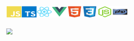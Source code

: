 
<div style="display: flex"><br>
  
  <img align="center" alt="clau-js" title="JavaScript" height="30" width="40" src="https://raw.githubusercontent.com/devicons/devicon/master/icons/javascript/javascript-plain.svg">
  
  <img align="center" alt="clau-ts" title="TypeScript" height="30" width="40" src="https://raw.githubusercontent.com/devicons/devicon/master/icons/typescript/typescript-plain.svg">
  
  <img align="center" alt="clau-react" title="React" height="30" width="40" src="https://raw.githubusercontent.com/devicons/devicon/master/icons/react/react-original.svg">
  
  <img align="center" alt="clau-vuejs" title="VueJs" height="30" width="40" src="https://raw.githubusercontent.com/devicons/devicon/master/icons/vuejs/vuejs-original.svg">
  
  <img align="center" alt="clau-html" title="Html5" height="30" width="40" src="https://raw.githubusercontent.com/devicons/devicon/master/icons/html5/html5-original.svg">
  
  <img align="center" alt="clau-css" title="Css3" height="30" width="40" src="https://raw.githubusercontent.com/devicons/devicon/master/icons/css3/css3-original.svg">
  
  <img align="center" alt="clau-nodejs" title="NodeJs" height="30" width="40" src="https://raw.githubusercontent.com/devicons/devicon/master/icons/nodejs/nodejs-original.svg">
  
  <img align="center" alt="clau-php" title="PHP" height="30" width="40" src="https://raw.githubusercontent.com/devicons/devicon/master/icons/php/php-original.svg">
  
</div>
  
  ##
 
<div>  
  <a href="https://www.linkedin.com/in/claudia-da-silva-souza/" target="_blank"><img src="https://img.shields.io/badge/-LinkedIn-%230077B5?style=for-the-badge&logo=linkedin&logoColor=white" target="_blank"></a>
  
 
</div>

